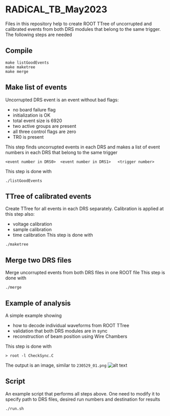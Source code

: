 # RADiCAL_TB_May2023

Files in this repository help to create ROOT TTree of uncorrupted and calibrated events from both DRS modules that belong to the same trigger. The following steps are needed

## Compile
```
make listGoodEvents
make maketree
make merge
```

## Make list of events

Uncorrupted DRS event is an event without bad flags:
* no board failure flag
* initialization is OK
* total event size is 6920
* two active groups are present
* all three control flags are zero
* TR0 is present

This step finds uncorrupted events in each DRS and makes a list of event numbers in each DRS that belong to the same trigger
```
<event number in DRS0>  <event number in DRS1>   <trigger number>
```
This step is done with 
```
./listGoodEvents
```

## TTree of calibrated events

Create TTree for all events in each DRS separately.
Calibration is applied at this step also:
* voltage calibration
* sample calibration
* time calibration
This step is done with 
```
./maketree
```

## Merge two DRS files

Merge uncorrupted events from both DRS files in one ROOT file
This step is done with 
```
./merge
```

## Example of analysis

A simple example showing 
* how to decode individual waveforms from ROOT TTree 
* validation that both DRS modules are in sync
* reconstruction of beam position using Wire Chambers

This step is done with
```
> root -l CheckSync.C
```
The output is an image, similar to ```230529_01.png```
![alt text](https://github.com/ledovsk/RADiCAL_TB_May2023/blob/main/230529_01.png)

## Script 
An example script that performs all steps above. One need to modify it to specify path to DRS files, desired run numbers and destination for results
```
./run.sh
```
